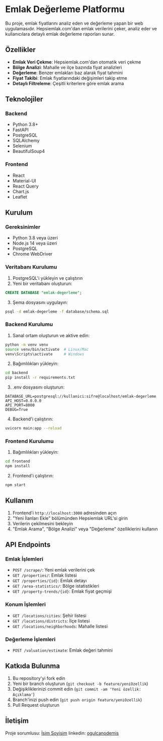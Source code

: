 # Emlak Değerleme Platformu

Bu proje, emlak fiyatlarını analiz eden ve değerleme yapan bir web uygulamasıdır. Hepsiemlak.com'dan emlak verilerini çeker, analiz eder ve kullanıcılara detaylı emlak değerleme raporları sunar.

## Özellikler

- **Emlak Veri Çekme**: Hepsiemlak.com'dan otomatik veri çekme
- **Bölge Analizi**: Mahalle ve ilçe bazında fiyat analizleri
- **Değerleme**: Benzer emlakları baz alarak fiyat tahmini
- **Fiyat Takibi**: Emlak fiyatlarındaki değişimleri takip etme
- **Detaylı Filtreleme**: Çeşitli kriterlere göre emlak arama

## Teknolojiler

### Backend
- Python 3.8+
- FastAPI
- PostgreSQL
- SQLAlchemy
- Selenium
- BeautifulSoup4

### Frontend
- React
- Material-UI
- React Query
- Chart.js
- Leaflet

## Kurulum

### Gereksinimler
- Python 3.8 veya üzeri
- Node.js 14 veya üzeri
- PostgreSQL
- Chrome WebDriver

### Veritabanı Kurulumu

1. PostgreSQL'i yükleyin ve çalıştırın
2. Yeni bir veritabanı oluşturun:
```sql
CREATE DATABASE "emlak-degerleme";
```
3. Şema dosyasını uygulayın:
```bash
psql -d emlak-degerleme -f database/schema.sql
```

### Backend Kurulumu

1. Sanal ortam oluşturun ve aktive edin:
```bash
python -m venv venv
source venv/bin/activate  # Linux/Mac
venv\Scripts\activate     # Windows
```

2. Bağımlılıkları yükleyin:
```bash
cd backend
pip install -r requirements.txt
```

3. .env dosyasını oluşturun:
```
DATABASE_URL=postgresql://kullanici:sifre@localhost/emlak-degerleme
API_HOST=0.0.0.0
API_PORT=8000
DEBUG=True
```

4. Backend'i çalıştırın:
```bash
uvicorn main:app --reload
```

### Frontend Kurulumu

1. Bağımlılıkları yükleyin:
```bash
cd frontend
npm install
```

2. Frontend'i çalıştırın:
```bash
npm start
```

## Kullanım

1. Frontend'i `http://localhost:3000` adresinden açın
2. "Yeni İlanları Ekle" bölümünden Hepsiemlak URL'si girin
3. Verilerin çekilmesini bekleyin
4. "Emlak Arama", "Bölge Analizi" veya "Değerleme" özelliklerini kullanın

## API Endpoints

### Emlak İşlemleri
- `POST /scrape/`: Yeni emlak verilerini çek
- `GET /properties/`: Emlak listesi
- `GET /properties/{id}`: Emlak detayı
- `GET /area-statistics/`: Bölge istatistikleri
- `GET /property-trends/{id}`: Emlak fiyat geçmişi

### Konum İşlemleri
- `GET /locations/cities`: Şehir listesi
- `GET /locations/districts`: İlçe listesi
- `GET /locations/neighborhoods`: Mahalle listesi

### Değerleme İşlemleri
- `POST /valuation/estimate`: Emlak değeri tahmini

## Katkıda Bulunma

1. Bu repository'yi fork edin
2. Yeni bir branch oluşturun (`git checkout -b feature/yeniOzellik`)
3. Değişikliklerinizi commit edin (`git commit -am 'Yeni özellik: Açıklama'`)
4. Branch'inizi push edin (`git push origin feature/yeniOzellik`)
5. Pull Request oluşturun

## İletişim

Proje sorumlusu: [İsim Soyisim](mailto:ogulcan.odemis28@gmail.com) 
linkedin: [ogulcanodemis](https://www.linkedin.com/in/ogulcanodemiss/)